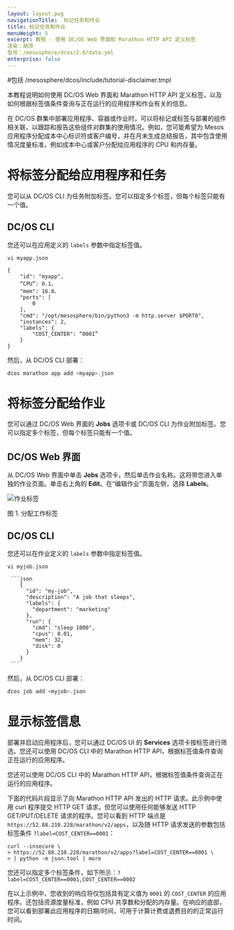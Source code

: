 ```yaml
---
layout: layout.pug
navigationTitle:  标记任务和作业
title: 标记任务和作业
menuWeight: 5
excerpt: 教程 - 使用 DC/OS Web 界面和 Marathon HTTP API 定义标签
渲染：胡须
型号：/mesosphere/dcos/2.0/data.yml
enterprise: false
---
```


<!-- This source repo for this topic is https://github.com/dcos/dcos-docs-site -->
#包括 /mesosphere/dcos/include/tutorial-disclaimer.tmpl

本教程说明如何使用 DC/OS Web 界面和 Marathon HTTP API 定义标签，以及如何根据标签值条件查询与正在运行的应用程序和作业有关的信息。

在 DC/OS 群集中部署应用程序、容器或作业时，可以将标记或标签与部署的组件相关联，以跟踪和报告这些组件对群集的使用情况。例如，您可能希望为 Mesos 应用程序分配成本中心标识符或客户编号，并在月末生成总结报告，其中包含使用情况度量标准，例如成本中心或客户分配给应用程序的 CPU 和内存量。

# 将标签分配给应用程序和任务

您可以从 DC/OS CLI 为任务附加标签。您可以指定多个标签，但每个标签只能有一个值。

## DC/OS CLI

您还可以在应用定义的 `labels` 参数中指定标签值。

    vi myapp.json

    {
        "id": "myapp",
        “CPU”: 0.1，
        "mem": 16.0、
        "ports": [
            0
        ],
        "cmd": "/opt/mesosphere/bin/python3 -m http.server $PORT0",
        "instances": 2,
        "labels": {
            "COST_CENTER": “0001”
        }
    }

然后，从 DC/OS CLI 部署：

```bash
dcos marathon app add <myapp>.json
```

# 将标签分配给作业

您可以通过 DC/OS Web 界面的 **Jobs** 选项卡或 DC/OS CLI 为作业附加标签。您可以指定多个标签，但每个标签只能有一个值。

## DC/OS Web 界面

从 DC/OS Web 界面中单击 **Jobs** 选项卡，然后单击作业名称。这将带您进入单独的作业页面。单击右上角的 **Edit**。在“编辑作业”页面左侧，选择 **Labels**。

![作业标签](/mesosphere/dcos/2.0/img/job-label.png)

图 1. 分配工作标签

## DC/OS CLI

您还可以在作业定义的 `labels` 参数中指定标签值。

    vi myjob.json

     ```json
        {
          "id": "my-job",
          "description": "A job that sleeps",
          "labels": {
            "department": "marketing"
          },
          "run": {
            "cmd": "sleep 1000",
            "cpus": 0.01,
            "mem": 32,
            "disk": 0
          }
        }
     ```

然后，从 DC/OS CLI 部署：

```bash
dcos job add <myjob>.json
```

# 显示标签信息


部署并启动应用程序后，您可以通过 DC/OS UI 的 **Services** 选项卡按标签进行筛选。您还可以使用 DC/OS CLI 中的 Marathon HTTP API，根据标签值条件查询正在运行的应用程序。

您还可以使用 DC/OS CLI 中的 Marathon HTTP API，根据标签值条件查询正在运行的应用程序。

下面的代码片段显示了向 Marathon HTTP API 发出的 HTTP 请求。此示例中使用 curl 程序提交 HTTP GET 请求，但您可以使用任何能够发送 HTTP GET/PUT/DELETE 请求的程序。您可以看到 HTTP 端点是 `https://52.88.210.228/marathon/v2/apps`，以及随 HTTP 请求发送的参数包括标签条件 `?label=COST_CENTER==0001`：

    curl --insecure \
    > https://52.88.210.228/marathon/v2/apps?label=COST_CENTER==0001 \
    > | python -m json.tool | more

您还可以指定多个标签条件，如下所示：`?label=COST_CENTER==0001,COST_CENTER==0002`

在以上示例中，您收到的响应将仅包括具有定义值为 `0001` 的 `COST_CENTER` 的应用程序。还包括资源度量标准，例如 CPU 共享数和分配的内存量。在响应的底部，您可以看到部署此应用程序的日期/时间，可用于计算计费或退费目的的正常运行时间。
